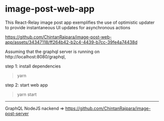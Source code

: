 # image-post-web-app

This React-Relay image post app exemplifies the use of optimistic updater to provide instantaneous UI updates for asynchronous actions

https://github.com/ChintanRajpara/image-post-web-app/assets/34347118/ff264b42-b2c4-4439-b7cc-39fe4a74438d

Assuming that the graphql server is running on http://localhost:8080/graphql,

step 1: install dependencies

> yarn

step 2: start web app

> yarn start

---

GraphQL NodeJS nackend => https://github.com/ChintanRajpara/image-post-server
